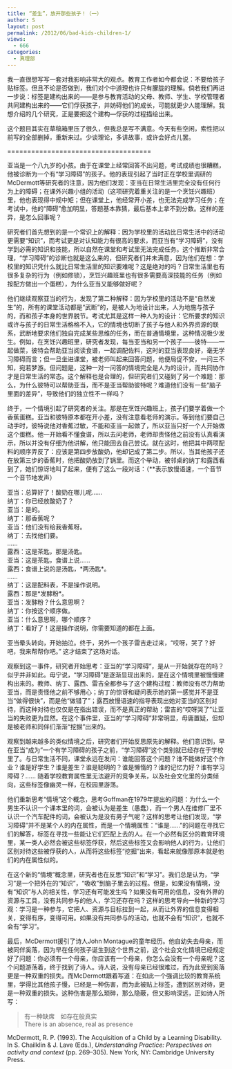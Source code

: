 ```yaml
---
title: “差生”，放开那些孩子！（一）
author: S
layout: post
permalink: /2012/06/bad-kids-children-1/
views:
  - 666
categories:
  - 真理部
---
```

我一直很想写写一套对我影响非常大的观点。教育工作者如今都会说：不要给孩子贴标签。但且不论是否做到，我们对个中道理也许只有朦胧的理解。倘若我们再进一步说：标签是建构出来的——是参与教育活动的父母、教师、学生、学校管理者共同建构出来的——它们俘获孩子，并妨碍他们的成长，可能就更少人能理解。我想介绍的几个研究，正是要把这个建构—俘获的过程描绘出来。

这个题目其实在草稿箱里压了很久，但我总是写不满意。今天有些空闲，索性把以前写的全部删掉，重新来过。少谈理论，多讲故事，或许会好点儿罢。

====================================

亚当是一个八九岁的小孩。由于在课堂上经常回答不出问题，考试成绩也很糟糕，他被诊断为一个有“学习障碍”的孩子。他的表现引起了当时正在学校里调研的McDermott等研究者的注意，因为他们发现：亚当在日常生活里完全没有任何行为上的障碍；在课外兴趣小组的活动（这项研究着重关注的是一个烹饪兴趣班）里，他也表现得中规中矩；但在课堂上，他经常开小差，也无法完成学习任务；在考试中，他的“障碍”愈加明显，答题基本靠猜，最后基本上拿不到分数。这样的差异，是怎么回事呢？

研究者们首先想到的是一个常识上的解释：因为学校里的活动比日常生活中的活动更需要“知识”，而考试更是对认知能力有很高的要求，而亚当有“学习障碍”，没有学到必需的知识和技能，所以自然在课堂和考试里无法完成任务。这个推断非常合理，“学习障碍”的诊断也就是这么来的，但研究者们并未满意，因为他们在想：学校里的知识凭什么就比日常生活里的知识要难呢？这是绝对的吗？日常生活里也有很多复杂的行为（例如修锁），烹饪兴趣班里也有很多需要高深技能的任务（例如按配方做出一个蛋糕），为什么亚当又能够做好呢？

他们继续观察亚当的行为，发现了第二种解释：因为学校里的活动不是“自然发生”的，所有的课堂活动都是“武断”的，是被人为地设计出来，人为地施与孩子的，而和孩子本身的世界脱节。考试尤其是这样一种人为的设计：它所要求的知识或许与孩子的日常生活格格不入，它的情境也切断了孩子与他人和外界资源的联系，武断地要求他们独自完成某些思维的任务，而在普通情境里，这种情况极少发生。例如，在烹饪兴趣班里，研究者发现，每当亚当和另一个孩子——彼特——一起做菜，彼特会帮助亚当阅读食谱，一起调配佐料，这时的亚当表现良好，毫无学习障碍而言；但一旦坐进课堂，被老师叫起来回答问题，他便局促不安，一问三不知，宛若梦游。但问题是，这种一对一问答的情境完全是人为的设计，而共同协作才是日常生活的常态。这个解释也是合理的，但研究者们又碰到了另一个难题：那么，为什么彼特可以帮助亚当，而不是亚当帮助彼特呢？难道他们没有一些“脑子里面的差异”，导致他们的独立性不一样吗？

终于，一个情境引起了研究者的关注。那是在烹饪兴趣班上，孩子们要学着做一个香蕉蛋糕。亚当和彼特原本都在开小差，没有注意看老师的演示。等到他们要自己动手时，彼特说他对香蕉过敏，不能和亚当一起做了，所以亚当只好一个人开始做这个蛋糕。他一开始看不懂食谱，所以去问老师，老师却责怪他之前没有认真看演示，所以并没有仔细为他讲解，他只能回去自己尝试。就在这时，他把其中两项配料的顺序弄反了：应该是第四步放酸奶，他却记成了第二步。所以，当其他孩子还在放第三步的香蕉时，他把酸奶放到了锅里。而这个举动，被邻桌的纳丁和露西看到了，她们惊讶地叫了起来，便有了这么一段对话：（**表示放慢语速，一个音节一个音节地发声）

亚当：总算好了！酸奶在哪儿呢……  
纳丁：你已经放酸奶了？  
亚当：是的。  
纳丁：那香蕉呢？  
亚当：他们没有给我香蕉呀。  
纳丁：去找他们要。  
……  
露西：这是茶匙，那是汤匙。  
亚当：这是茶匙，食谱上说……  
露西：食谱上说的是汤匙，\*两汤匙\*。  
……  
纳丁：这是配料表，不是操作说明。  
露西：那是\*发酵粉\*。  
亚当：发酵粉？什么意思啊？  
纳丁：你按这个顺序做。  
亚当：什么意思啊，哪个顺序？  
纳丁：看好了！这是操作说明，你需要知道的都在上面。

亚当晕头转向，开始抽泣。终于，另外一个孩子雷吉走过来，“哎呀，哭了？好吧，我来帮帮你吧。” 这才结束了这场对话。

观察到这一事件，研究者开始思考：亚当的“学习障碍”，是从一开始就存在的吗？似乎并非如此。毋宁说，“学习障碍”是逐渐显现出来的，是在这个情境里被慢慢建构出来的。教师、纳丁、露西、雷吉全都参与了这个建构过程：教师没有尽力帮助亚当，而是责怪他之前不够用心；纳丁的惊讶和疑问表示她的第一感觉并不是亚当“做得很快”，而是他“做错了”；露西放慢语速的指导表现出她对亚当的区别对待，而这种对待也仅仅是在指出错误，而不是真正的帮助；雷吉的“哎呀哭了”让亚当的失败更为显然。在这个事件里，亚当的“学习障碍”非常明显，毋庸置疑，但却是被老师和同伴们渐渐“挖掘”出来的。

观察到越来越多的类似情境之后，研究者们开始反思原先的解释。他们意识到，早在亚当“成为”一个有学习障碍的孩子之前，“学习障碍”这个类别就已经存在于学校里了。与日常生活不同，课堂永远在发问：谁能回答这个问题？谁不能做好这个作业？谁是好学生？谁是差生？谁是聪明的？谁是懒惰的？谁的记忆力好？谁有学习障碍？…… 随着学校教育属性里无法避开的竞争关系，以及社会文化里的分类倾向，这些标签像幽灵一样，在校园里游荡。

他们重新思考“情境”这个概念，思考Goffman在1979年提出的问题：为什么一个男生不认识一个课本里的词，会被认为是差生（愚蠢），而一个男人在维修厂里不认识一个汽车配件的词，会被认为是没有男子气呢？这样的思考让他们发现，“学习障碍”并不是某个人的内在属性，而是一个情境属性：“谁是……”的问题在寻找它们的解答，标签在寻找一些能让它们匹配上去的人。在一个必然有区分的教育环境里，某一类人必然会被这些标签俘获，然后这些标签又会影响他人的行为，让他们区别对待这些被俘获的人，从而将这些标签“挖掘”出来，看起来就像那原本就是他们的内在属性似的。

在这个新的“情境”概念里，研究者也在反思“知识”和“学习”。我们总是认为，“学习”是一个把外在的“知识”，“吸收”到脑子里去的过程。但是，如果没有情境，没有“知识”与人的相关性，学习还有可能发生吗？如果没有可用的信息，没有外界的资源与工具，没有共同参与的他人，学习还存在吗？这样的思考导向一种新的学习观：学习是一种参与，它把人、资源与目标拉到一起，从而让外界的信息变得相关，变得有序，变得可用。如果没有共同参与的活动，也就不会有“知识”，也就不会有“学习”。

最后，McDermott援引了诗人John Montague的童年经历。他自幼失去母亲，而被同伴奚落，因为早在任何孩子诞生到这个世界之前，这个社会文化情境已经规定好了问题：你必须有一个母亲，你应该有一个母亲，你怎么会没有一个母亲呢？这个问题游荡着，终于找到了诗人。诗人说，没有母亲已经很难过，而为此受到奚落更是一种双重的损失。而McDermott跟着写道：在如此一个强调比较的教育系统里，学得比其他孩子慢，已经是一种伤害，而为此被贴上标签，遭到区别对待，更是一种双重的损失。这种伤害是那么琐碎，那么隐蔽，但又影响深远，正如诗人所写：

> 有一种缺席　如存在般真实  
> There is an absence, real as presence

<div>
  <div>
    McDermott, R. P. (1993). The Acquisition of a Child by a Learning Disability. In S. Chailklin & J. Lave (Eds.), <em>Understanding Practice: Perspectives on activity and context</em> (pp. 269–305). New York, NY: Cambridge University Press.
  </div>
</div>